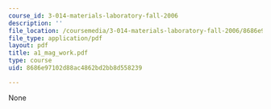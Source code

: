 ```yaml
---
course_id: 3-014-materials-laboratory-fall-2006
description: ''
file_location: /coursemedia/3-014-materials-laboratory-fall-2006/8686e97102d88ac4862bd2bb8d558239_a1_mag_work.pdf
file_type: application/pdf
layout: pdf
title: a1_mag_work.pdf
type: course
uid: 8686e97102d88ac4862bd2bb8d558239

---
```

None